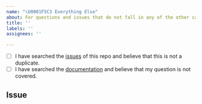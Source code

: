 ```yaml
---
name: "\U0001F5C3 Everything Else"
about: For questions and issues that do not fall in any of the other categories.
title: ''
labels: ''
assignees: ''

---
```


<!-- Describe your question and issue here. This space is meant to be used for general questions that are neither bugs nor feature requests. If you're looking for help or support, please post on the forum instead: https://forum.komutracker.net/ -->


<!-- Checked checkbox should look like this: [x] -->
- [ ] I have searched the [issues](https://github.com/KomuTracker/komutracker/issues) of this repo and believe that this is not a duplicate.
- [ ] I have searched the [documentation](https://docs.komutracker.net/en/latest/) and believe that my question is not covered.

## Issue
<!-- Now feel free to write your issue, but please be descriptive! Thanks again 🙌 ❤️ -->
